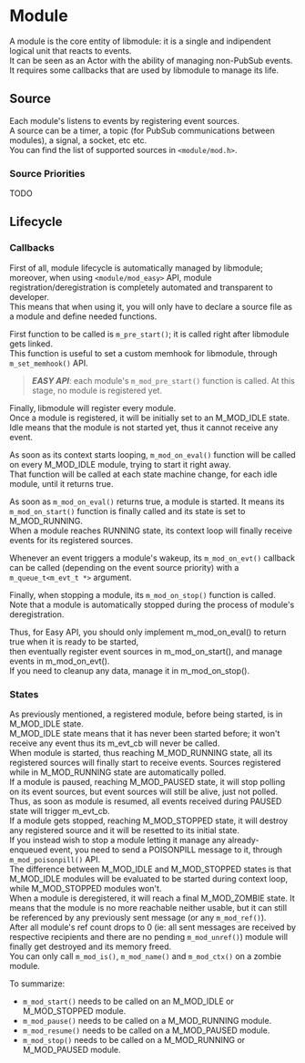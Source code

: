 # Module

A module is the core entity of libmodule: it is a single and indipendent logical unit that reacts to events.  
It can be seen as an Actor with the ability of managing non-PubSub events.  
It requires some callbacks that are used by libmodule to manage its life.  

## Source

Each module's listens to events by registering event sources.  
A source can be a timer, a topic (for PubSub communications between modules), a signal, a socket, etc etc.  
You can find the list of supported sources in `<module/mod.h>`.   

### Source Priorities

TODO

## Lifecycle

### Callbacks

First of all, module lifecycle is automatically managed by libmodule; moreover, when using `<module/mod_easy>` API,
module registration/deregistration is completely automated and transparent to developer.  
This means that when using it, you will only have to declare a source file as a module and define needed functions.  

First function to be called is `m_pre_start()`; it is called right after libmodule gets linked.  
This function is useful to set a custom memhook for libmodule, through `m_set_memhook()` API.  

> **_EASY API_**: each module's `m_mod_pre_start()` function is called. At this stage, no module is registered yet.  

Finally, libmodule will register every module.  
Once a module is registered, it will be initially set to an M_MOD_IDLE state. Idle means that the module is not started yet, thus it cannot receive any event.  

As soon as its context starts looping, `m_mod_on_eval()` function will be called on every M_MOD_IDLE module, trying to start it right away.  
That function will be called at each state machine change, for each idle module, until it returns true.  

As soon as `m_mod_on_eval()` returns true, a module is started. It means its `m_mod_on_start()` function is finally called and its state is set to M_MOD_RUNNING.  
When a module reaches RUNNING state, its context loop will finally receive events for its registered sources.  

Whenever an event triggers a module's wakeup, its `m_mod_on_evt()` callback can be called (depending on the event source priority) with a `m_queue_t<m_evt_t *>` argument.  

Finally, when stopping a module, its `m_mod_on_stop()` function is called.  
Note that a module is automatically stopped during the process of module's deregistration.  

Thus, for Easy API, you should only implement m_mod_on_eval() to return true when it is ready to be started,  
then eventually register event sources in m_mod_on_start(), and manage events in m_mod_on_evt().  
If you need to cleanup any data, manage it in m_mod_on_stop().  

### States

As previously mentioned, a registered module, before being started, is in M_MOD_IDLE state.  
M_MOD_IDLE state means that it has never been started before; it won't receive any event thus its m_evt_cb will never be called.  
When module is started, thus reaching M_MOD_RUNNING state, all its registered sources will finally start to receive events. Sources registered while in M_MOD_RUNNING state are automatically polled.  
If a module is paused, reaching M_MOD_PAUSED state, it will stop polling on its event sources, but event sources will still be alive, just not polled. Thus, as soon as module is resumed, all events received during PAUSED state will trigger m_evt_cb.  
If a module gets stopped, reaching M_MOD_STOPPED state, it will destroy any registered source and it will be resetted to its initial state.  
If you instead wish to stop a module letting it manage any already-enqueued event, you need to send a POISONPILL message to it, through `m_mod_poisonpill()` API.  
The difference between M_MOD_IDLE and M_MOD_STOPPED states is that M_MOD_IDLE modules will be evaluated to be started during context loop, while M_MOD_STOPPED modules won't.  
When a module is deregistered, it will reach a final M_MOD_ZOMBIE state. It means that the module is no more reachable neither usable, but it can still be referenced by any previously sent message (or any `m_mod_ref()`).  
After all module's ref count drops to 0 (ie: all sent messages are received by respective recipients and there are no pending `m_mod_unref()`) module will finally get destroyed and its memory freed.  
You can only call `m_mod_is()`, `m_mod_name()` and `m_mod_ctx()` on a zombie module.  

To summarize:  
* `m_mod_start()` needs to be called on an M_MOD_IDLE or M_MOD_STOPPED module.  
* `m_mod_pause()` needs to be called on a M_MOD_RUNNING module.  
* `m_mod_resume()` needs to  be called on a M_MOD_PAUSED module.  
* `m_mod_stop()` needs to be called on a M_MOD_RUNNING or M_MOD_PAUSED module.  
